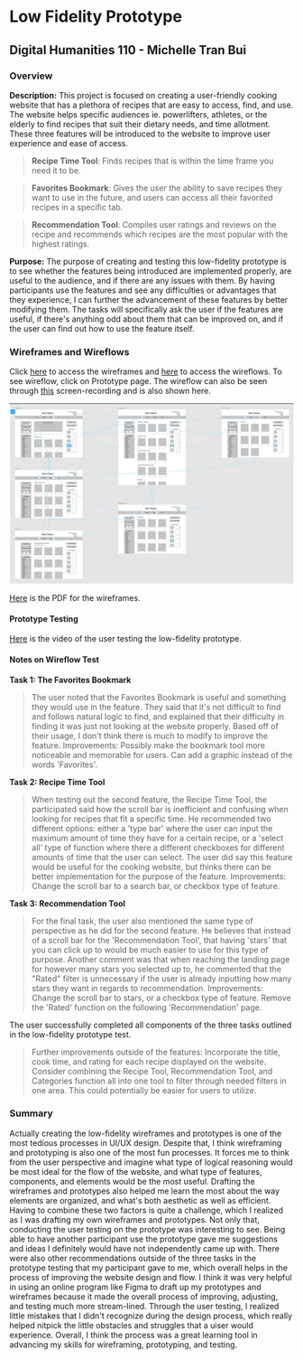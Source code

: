 # Low Fidelity Prototype
## Digital Humanities 110 - Michelle Tran Bui 
### Overview
**Description:** This project is focused on creating a user-friendly cooking website that has a plethora of recipes that are easy to access, find, and use. The website helps specific audiences ie. powerlifters, athletes, or the elderly to find recipes that suit their dietary needs, and time allotment. These three features will be introduced to the website to improve user experience and ease of access.
> **Recipe Time Tool**: Finds recipes that is within the time frame you need it to be. 

> **Favorites Bookmark**: Gives the user the ability to save recipes they want to use in the future, and users can access all their favorited recipes in a specific tab.

> **Recommendation Tool**: Compiles user ratings and reviews on the recipe and recommends which recipes are the most popular with the highest ratings.

**Purpose:** The purpose of creating and testing this low-fidelity prototype is to see whether the features being introduced are implemented properly, are useful to the audience, and if there are any issues with them. By having participants use the features and see any difficulties or advantages that they experience, I can further the advancement of these features by better modifying them. The tasks will specifically ask the user if the features are useful, if there's anything odd about them that can be improved on, and if the user can find out how to use the feature itself. 

### Wireframes and Wireflows
Click [here](https://www.figma.com/file/W6XW8iPkdqQONopaFiHZab/?node-id=0%3A1) to access the wireframes and [here](https://www.figma.com/file/W6XW8iPkdqQONopaFiHZab/?node-id=2%3A3) to access the wireflows. To see wireflow, click on Prototype page. The wireflow can also be seen through [this](https://youtu.be/KmaYXbZyT3I) screen-recording and is also shown here. 

![Wireflows](wireflows.png)

[Here](https://drive.google.com/file/d/1MKni5cG6mujFnYqwhNUhqKFmGLNbs31D/view?usp=sharing) is the PDF for the wireframes.
#### Prototype Testing
[Here](https://youtu.be/ehIOGkQbHD0) is the video of the user testing the low-fidelity prototype. 

#### Notes on Wireflow Test

**Task 1: The Favorites Bookmark**
> The user noted that the Favorites Bookmark is useful and something they would use in the feature. They said that it's not difficult to find and follows natural logic to find, and explained that their difficulty in finding it was just not looking at the website properly. Based off of their usage, I don't think there is much to modify to improve the feature. 
> Improvements: Possibly make the bookmark tool more noticeable and memorable for users. Can add a graphic instead of the words 'Favorites'.

**Task 2: Recipe Time Tool**
> When testing out the second feature, the Recipe Time Tool, the participated said how the scroll bar is inefficient and confusing when looking for recipes that fit a specific time. He recommended two different options: either a 'type bar' where the user can input the maximum amount of time they have for a certain recipe, or a 'select all' type of function where there a different checkboxes for different amounts of time that the user can select. The user did say this feature would be useful for the cooking website, but thinks there can be better implementation for the purpose of the feature. 
> Improvements: Change the scroll bar to a search bar, or checkbox type of feature. 

**Task 3: Recommendation Tool**
> For the final task, the user also mentioned the same type of perspective as he did for the second feature. He believes that instead of a scroll bar for the 'Recommendation Tool', that having 'stars' that you can click up to would be much easier to use for this type of purpose. Another comment was that when reaching the landing page for however many stars you selected up to, he commented that the "Rated" filter is unnecessary if the user is already inputting how many stars they want in regards to recommendation. 
> Improvements: Change the scroll bar to stars, or a checkbox type of feature. Remove the 'Rated' function on the following 'Recommendation' page. 

The user successfully completed all components of the three tasks outlined in the low-fidelity prototype test. 
> Further improvements outside of the features: Incorporate the title, cook time, and rating for each recipe displayed on the website. Consider combining the Recipe Tool, Recommendation Tool, and Categories function all into one tool to filter through needed filters in one area. This could potentially be easier for users to utilize. 

### Summary
Actually creating the low-fidelity wireframes and prototypes is one of the most tedious processes in UI/UX design. Despite that, I think wireframing and prototyping is also one of the most fun processes. It forces me to think from the user perspective and imagine what type of logical reasoning would be most ideal for the flow of the website, and what type of features, components, and elements would be the most useful. Drafting the wireframes and prototypes also helped me learn the most about the way elements are organized, and what's both aesthetic as well as efficient. Having to combine these two factors is quite a challenge, which I realized as I was drafting my own wireframes and prototypes. Not only that, conducting the user testing on the prototype was interesting to see. Being able to have another participant use the prototype gave me suggestions and ideas I definitely would have not independently came up with. There were also other recommendations outside of the three tasks in the prototype testing that my participant gave to me, which overall helps in the process of improving the website design and flow. I think it was very helpful in using an online program like Figma to draft up my prototypes and wireframes because it made the overall process of improving, adjusting, and testing much more stream-lined. Through the user testing, I realized little mistakes that I didn't recognize during the design process, which really helped nitpick the little obstacles and struggles that a uiser would experience. Overall, I think the process was a great learning tool in advancing my skills for wireframing, prototyping, and testing. 

